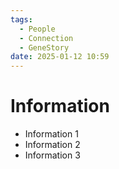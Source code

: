 ```yaml
---
tags:
  - People
  - Connection
  - GeneStory
date: 2025-01-12 10:59
---
```


# Information

- Information 1
- Information 2
- Information 3